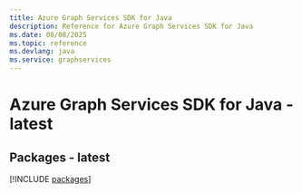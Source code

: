 ```yaml
---
title: Azure Graph Services SDK for Java
description: Reference for Azure Graph Services SDK for Java
ms.date: 08/08/2025
ms.topic: reference
ms.devlang: java
ms.service: graphservices
---
```

# Azure Graph Services SDK for Java - latest
## Packages - latest
[!INCLUDE [packages](graph-services-index.md)]